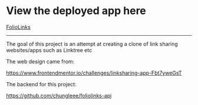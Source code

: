 # View the deployed app here

[FolioLinks](foliolinks.leonchung.ca)

---

The goal of this project is an attempt at creating a clone of link sharing websites/apps such as Linktree etc

The web design came from:

https://www.frontendmentor.io/challenges/linksharing-app-Fbt7yweGsT

The backend for this project:

https://github.com/chungleee/foliolinks-api
